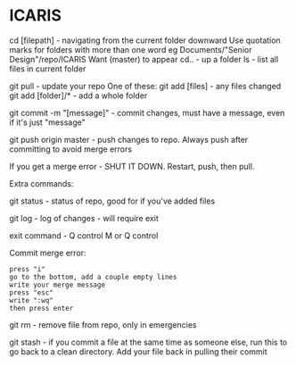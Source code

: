 # ICARIS
cd [filepath] - navigating from the current folder downward
Use quotation marks for folders with more than one word
eg
Documents/"Senior Design"/repo/ICARIS
Want (master) to appear
cd.. - up a folder
ls - list all files in current folder

git pull - update your repo
One of these:
git add [files] - any files changed
git add [folder]/* - add a whole folder

git commit -m "[message]" - commit changes, must have a message, even if it's just "message"

git push origin master - push changes to repo. Always push after committing to avoid merge errors

If you get a merge error - SHUT IT DOWN. Restart, push, then pull.

Extra commands:

git status - status of repo, good for if you've added files

git log - log of changes - will require exit

exit command - Q control M or Q control

Commit merge error:

    press "i"
    go to the bottom, add a couple empty lines
    write your merge message
    press "esc"
    write ":wq"
    then press enter

git rm - remove file from repo, only in emergencies

git stash - if you commit a file at the same time as someone else, run this to go back to a clean directory. Add your file back in pulling their commit